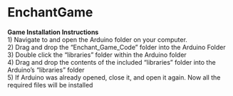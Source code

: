 # EnchantGame
**Game Installation Instructions**  
	1)	Navigate to and open the Arduino folder on your computer.  
	2)	Drag and drop the “Enchant_Game_Code” folder into the Arduino Folder  
	3)	Double click the “libraries” folder within the Arduino folder  
	4)	Drag and drop the contents of the included “libraries” folder into the Arduino’s “libraries” folder  
	5)	If Arduino was already opened, close it, and open it again. Now all the required files will be installed  
